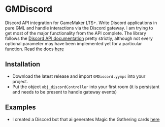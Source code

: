 # GMDiscord
 Discord API integration for GameMaker LTS+. Write Discord applications in pure GML and handle interactions via the Discord gateway. I am trying to get most of the major functionality from the API complete. 
 The library follows the [Discord API documentation](https://discord.com/developers/docs/intro) pretty strictly, although not every optional parameter may have been implemented yet for a particular function.
 Read the docs [here]()
 
## Installation 
- Download the latest release and import `GMDiscord.yymps` into your project.
- Put the object `obj_discordController` into your first room (it is persistant and needs to be present to handle gateway events)

## Examples
- I created a Discord bot that ai generates Magic the Gathering cards [here](https://github.com/chesrowe/MTG-AI) 

